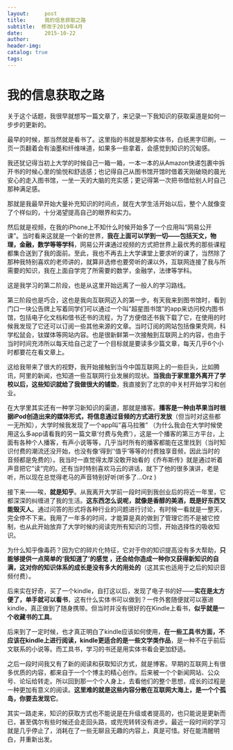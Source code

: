 ```yaml
---
layout:     post  
title:      我的信息获取之路
subtitle:  修改于2019年4月  
date:       2015-10-22  
author:  
header-img: 
catalog: true  
tags:
--- 
```


# 我的信息获取之路

关于这个话题，我很早就想写一篇文章了，来记录一下我知识的获取渠道是如何一步步的更新的。

最早的时候，那当然就是看书了。这里指的书就是那种实体书，白纸黑字印刷，一页一页翻着会有油墨和纤维味道，如果多一些拿着，会感觉到知识的沉甸感。

我还犹记得当初上大学的时候自己一箱一箱，一本一本的从Amazon快递包裹中拆开书的时候心里的愉悦和舒适感；也记得自己从图书馆开馆时借着天刚破晓的晨光安心的走入图书馆，一坐一天的大脑的充实感；更记得第一次把书借给别人时自己那种满足感。

那就是我最早开始大量补充知识的时间点，就在大学生活开始以后，整个人就像变了个样似的，十分渴望提高自己的眼界和实力。

然后就是视频，在我的iPhone上不知什么时候开始多了一个应用叫”网易公开课”。当时看来这就是一个新的世界，**我在上面可以学到一切——包括天文，物理，金融，数学等等学科**，网易公开课通过视频的方式把世界上最优秀的那些课程都集合送到了我的面前。至此，我也不再去上大学课堂上要求听的课了，当然除了那种我特别喜欢的老师讲的，就算非选修也要旁听的课以外，互联网连接了我与所需要的知识，我在上面自学完了所需要的数学，金融学，法律等学科。

这是我学习的第二阶段，也是从这里开始远离了一般人的学习路线。

第三阶段也是巧合，这也是我向互联网迈入的第一步。有天我来到图书馆时，看到门口一块公告牌上写着同学们可以通过一个叫”超星图书馆”的app来访问校内图书馆，包括电子化文档和借书还书的流程，为了方便借还书我下载了它，在使用的时候我发现了它还可以订阅一些其他来源的文章。当时订阅的网站包括像果壳网，科学松鼠会，钛媒体等网站内容。也是很新鲜第一次接触到互联网上的内容，也由于当时时间充沛所以每天给自己定了一个目标就是要读多少篇文章，每天几乎6个小时都要花在看文章上。

这给我带来了很大的视野，我开始接触到当今中国互联网上的一些巨头，比如腾讯，阿里的新闻，也知道一些互联网行业发展的现状。**当我由于家里意外离开了学校以后，这些知识就给了我做很大的铺垫**，我直接到了北京的中关村开始学习和创业。

在大学里其实还有一种学习新知识的渠道，那就是播客。**播客是一种由苹果当时根据iPod创造出来的媒体形式，将信息通过音频的方式进行发放**（但当时对这些都一无所知），大学时候我发现了一个app叫”喜马拉雅” （为什么我会在大学时候使用这么多app请看我的另一篇文章‘付费与免费’），这是一个播客的第三方平台，上面有各种个人播客，有声小说等等，几乎当时所有的播客都能在这里找到（当时知识付费的潮流还没开始，也没有像‘得到’‘值乎’等等的付费独享音频，因此当时的音频都是免费的）。我当时一直觉得太厚没敢开始看的《乔布斯传》就是通过听着声音把它”读”完的。还有当时特别喜欢马云的讲话，就下了他的很多演讲，老是听，所以现在总觉得老马的声音特别好听(听多了…Orz )

接下来——唉，**就是知乎**。从我离开大学前一段时间到我创业后的将近一年里，它都深深的纠缠进了我的生活。**这东西怎么说呢，就像是香醇的美酒，既是好东西又能毁灭人**。通过问答的形式将各种行业的问题进行讨论，有时候一看就是一整天，完全停不下来。我用了一年多的时间，才能算是真的做到了管理它而不是被它控制，也从此开始放弃了大学时候的阅读完所有知识的习惯，开始选择性的吸收知识。

为什么知乎像毒药？因为它的碎片化特征，它对于你的知识提高没有多大帮助，**只能够提供一点简单的‘我知道了’的感觉 ，还会给你造成一种你又获得新知识的自满，这对你的知识体系的成长是没有多大的用处的**（这其实也适用于之后的知识音频付费）。

后来实在好奇，买了一个kindle，自打这以后，发现了电子书的好——**实在是太方便了，单手就可以看书**，这有什么实体书可以做到？一件外套随便就可以塞进kindle，真正做到了随身携带。但当时并没有很好的在Kindle上看书，**似乎就是一个收藏书的工具**。

后来到了一定时候，也才真正明白了kindle应该如何使用，**在一些工具书方面，不应该在kindle上进行阅读，kindle更适合的是一些文学类作品**，是一种不在乎前后文联系的小说等。而工具书，学习的书还是用实体书看会更加舒适。

之后一段时间我又有了新的阅读和获取知识方式，就是博客。早期的互联网上有很多优质的内容，都来自于一个个博主的精心创作。后来被一个个新闻网站、公众号、论坛给转走。所以回到那一个个人身上，去看他们的整个思想，成长的过程是一种更加有意义的阅读。**这里难的就是这些内容分散在互联网大海上，是一个个孤岛，你要去发现它**。

其实一路走来，知识的获取方式也不能说是在升级或者提高的，也只能说是更新而已，甚至偶尔有些时候还会走回头路，或兜兜转转没有进步。最近一段时间的学习就是几乎停止了，消耗在了一些无聊且无趣的内容上，真是可惜。好在能清醒明白，并重新出发。